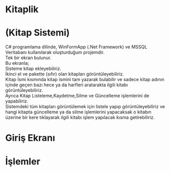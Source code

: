 # Kitaplik
# (Kitap Sistemi)
C# programlama dilinde, WinFormApp (.Net Framework) ve MSSQL Veritabanı kullanılarak oluşturduğum projemdir. <br/>
Tek bir ekran bulunur. <br/>
Bu ekranla;<br/>
Sisteme kitap ekleyebiliriz.<br/>
İkinci el ve pakette (sıfır) olan kitapları görüntüleyebiliriz.<br/>
Kitap İsmi kısmında kitap ismini tam yazarak bulabilir ve sadece kitap adının içinde geçen bazı hece ya da harfleri aratarakta ilgili kitabı görüntüleyebiliriz.<br/>
Ayrıca Kitap Listeleme,Kaydetme,Silme ve Güncelleme işlemlerini de yapabiliriz.<br/>
Sistemdeki tüm kitapları görüntülemek için listele yapıp görüntüleyebiliriz ve hangi kitapta güncelleme ya da silme işlemlerini yapacaksak o kitabın üzerine bir kere tıklayarak ilgili kitabı işlem yapılacak kısma getirebiliriz.<br/>


# Giriş Ekranı 


# İşlemler







